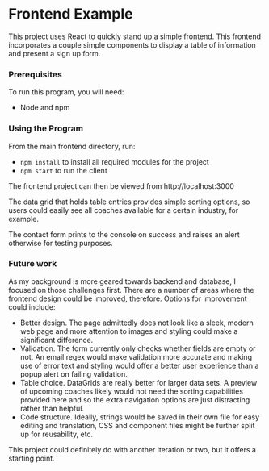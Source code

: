 # Frontend Example

This project uses React to quickly stand up a simple frontend. This frontend incorporates a couple simple components to display a table of information and present a sign up form.

### Prerequisites

To run this program, you will need:
* Node and npm

### Using the Program

From the main frontend directory, run:
* `npm install` to install all required modules for the project
* `npm start` to run the client

The frontend project can then be viewed from http://localhost:3000

The data grid that holds table entries provides simple sorting options, so users could easily see all coaches available for a certain industry, for example.

The contact form prints to the console on success and raises an alert otherwise for testing purposes.

### Future work

As my background is more geared towards backend and database, I focused on those challenges first. There are a number of areas where the frontend design could be improved, therefore. Options for improvement could include:
* Better design. The page admittedly does not look like a sleek, modern web page and more attention to images and styling could make a significant difference.
* Validation. The form currently only checks whether fields are empty or not. An email regex would make validation more accurate and making use of error text and styling would offer a better user experience than a popup alert on failing validation.
* Table choice. DataGrids are really better for larger data sets. A preview of upcoming coaches likely would not need the sorting capabilities provided here and so the extra navigation options are just distracting rather than helpful.
* Code structure. Ideally, strings would be saved in their own file for easy editing and translation, CSS and component files might be further split up for reusability, etc.

This project could definitely do with another iteration or two, but it offers a starting point.
